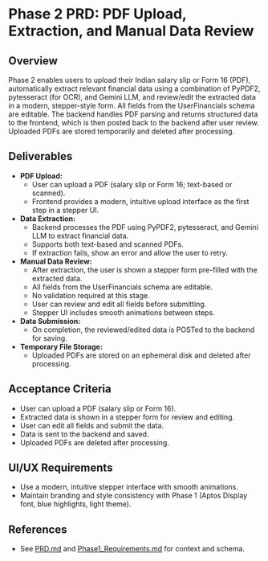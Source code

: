 # Phase 2 PRD: PDF Upload, Extraction, and Manual Data Review

## Overview
Phase 2 enables users to upload their Indian salary slip or Form 16 (PDF), automatically extract relevant financial data using a combination of PyPDF2, pytesseract (for OCR), and Gemini LLM, and review/edit the extracted data in a modern, stepper-style form. All fields from the UserFinancials schema are editable. The backend handles PDF parsing and returns structured data to the frontend, which is then posted back to the backend after user review. Uploaded PDFs are stored temporarily and deleted after processing.

## Deliverables
- **PDF Upload:**
  - User can upload a PDF (salary slip or Form 16; text-based or scanned).
  - Frontend provides a modern, intuitive upload interface as the first step in a stepper UI.
- **Data Extraction:**
  - Backend processes the PDF using PyPDF2, pytesseract, and Gemini LLM to extract financial data.
  - Supports both text-based and scanned PDFs.
  - If extraction fails, show an error and allow the user to retry.
- **Manual Data Review:**
  - After extraction, the user is shown a stepper form pre-filled with the extracted data.
  - All fields from the UserFinancials schema are editable.
  - No validation required at this stage.
  - User can review and edit all fields before submitting.
  - Stepper UI includes smooth animations between steps.
- **Data Submission:**
  - On completion, the reviewed/edited data is POSTed to the backend for saving.
- **Temporary File Storage:**
  - Uploaded PDFs are stored on an ephemeral disk and deleted after processing.

## Acceptance Criteria
- User can upload a PDF (salary slip or Form 16).
- Extracted data is shown in a stepper form for review and editing.
- User can edit all fields and submit the data.
- Data is sent to the backend and saved.
- Uploaded PDFs are deleted after processing.

## UI/UX Requirements
- Use a modern, intuitive stepper interface with smooth animations.
- Maintain branding and style consistency with Phase 1 (Aptos Display font, blue highlights, light theme).

## References
- See [PRD.md](./PRD.md) and [Phase1_Requirements.md](./Phase1_Requirements.md) for context and schema. 